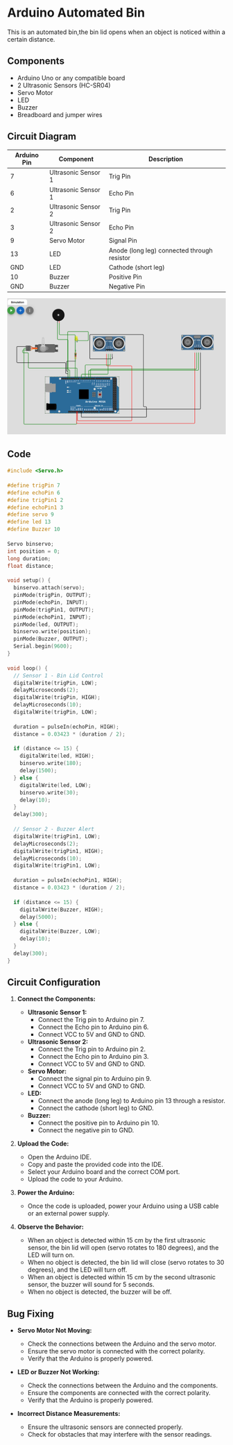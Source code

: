 # Arduino Automated Bin

This is an automated bin,the bin lid opens when an object is noticed within a certain distance.

## Components

- Arduino Uno or any compatible board
- 2 Ultrasonic Sensors (HC-SR04)
- Servo Motor
- LED
- Buzzer
- Breadboard and jumper wires

## Circuit Diagram

| Arduino Pin | Component          | Description                                |
|-------------|--------------------|--------------------------------------------|
| 7           | Ultrasonic Sensor 1 | Trig Pin                                   |
| 6           | Ultrasonic Sensor 1 | Echo Pin                                   |
| 2           | Ultrasonic Sensor 2 | Trig Pin                                   |
| 3           | Ultrasonic Sensor 2 | Echo Pin                                   |
| 9           | Servo Motor         | Signal Pin                                 |
| 13          | LED                 | Anode (long leg) connected through resistor|
| GND         | LED                 | Cathode (short leg)                        |
| 10          | Buzzer              | Positive Pin                               |
| GND         | Buzzer              | Negative Pin                               |

![schematics](https://github.com/swalehmwadime/IOT-Arduino-Sample-projects/blob/main/Projects/Automated%20Bin/automated-bin.png)


## Code

```cpp
#include <Servo.h>   

#define trigPin 7
#define echoPin 6
#define trigPin1 2
#define echoPin1 3
#define servo 9 
#define led 13 
#define Buzzer 10 

Servo binservo;
int position = 0;
long duration;
float distance;

void setup() {
  binservo.attach(servo);
  pinMode(trigPin, OUTPUT);
  pinMode(echoPin, INPUT); 
  pinMode(trigPin1, OUTPUT);
  pinMode(echoPin1, INPUT); 
  pinMode(led, OUTPUT);
  binservo.write(position);
  pinMode(Buzzer, OUTPUT);
  Serial.begin(9600);
}

void loop() {
  // Sensor 1 - Bin Lid Control
  digitalWrite(trigPin, LOW);
  delayMicroseconds(2);
  digitalWrite(trigPin, HIGH);
  delayMicroseconds(10);
  digitalWrite(trigPin, LOW);

  duration = pulseIn(echoPin, HIGH);
  distance = 0.03423 * (duration / 2);

  if (distance <= 15) {
    digitalWrite(led, HIGH);
    binservo.write(180); 
    delay(1500);
  } else {
    digitalWrite(led, LOW);
    binservo.write(30);
    delay(10);
  }
  delay(300);

  // Sensor 2 - Buzzer Alert
  digitalWrite(trigPin1, LOW);
  delayMicroseconds(2);
  digitalWrite(trigPin1, HIGH);
  delayMicroseconds(10);
  digitalWrite(trigPin1, LOW);

  duration = pulseIn(echoPin1, HIGH);
  distance = 0.03423 * (duration / 2);

  if (distance <= 15) {
    digitalWrite(Buzzer, HIGH);
    delay(5000);
  } else {
    digitalWrite(Buzzer, LOW);
    delay(10);
  }
  delay(300);
}
```

## Circuit Configuration

1. **Connect the Components:**
   - **Ultrasonic Sensor 1:**
     - Connect the Trig pin to Arduino pin 7.
     - Connect the Echo pin to Arduino pin 6.
     - Connect VCC to 5V and GND to GND.
   - **Ultrasonic Sensor 2:**
     - Connect the Trig pin to Arduino pin 2.
     - Connect the Echo pin to Arduino pin 3.
     - Connect VCC to 5V and GND to GND.
   - **Servo Motor:**
     - Connect the signal pin to Arduino pin 9.
     - Connect VCC to 5V and GND to GND.
   - **LED:**
     - Connect the anode (long leg) to Arduino pin 13 through a resistor.
     - Connect the cathode (short leg) to GND.
   - **Buzzer:**
     - Connect the positive pin to Arduino pin 10.
     - Connect the negative pin to GND.

2. **Upload the Code:**
   - Open the Arduino IDE.
   - Copy and paste the provided code into the IDE.
   - Select your Arduino board and the correct COM port.
   - Upload the code to your Arduino.

3. **Power the Arduino:**
   - Once the code is uploaded, power your Arduino using a USB cable or an external power supply.

4. **Observe the Behavior:**
   - When an object is detected within 15 cm by the first ultrasonic sensor, the bin lid will open (servo rotates to 180 degrees), and the LED will turn on.
   - When no object is detected, the bin lid will close (servo rotates to 30 degrees), and the LED will turn off.
   - When an object is detected within 15 cm by the second ultrasonic sensor, the buzzer will sound for 5 seconds.
   - When no object is detected, the buzzer will be off.

## Bug Fixing

- **Servo Motor Not Moving:**
  - Check the connections between the Arduino and the servo motor.
  - Ensure the servo motor is connected with the correct polarity.
  - Verify that the Arduino is properly powered.

- **LED or Buzzer Not Working:**
  - Check the connections between the Arduino and the components.
  - Ensure the components are connected with the correct polarity.
  - Verify that the Arduino is properly powered.

- **Incorrect Distance Measurements:**
  - Ensure the ultrasonic sensors are connected properly.
  - Check for obstacles that may interfere with the sensor readings.


